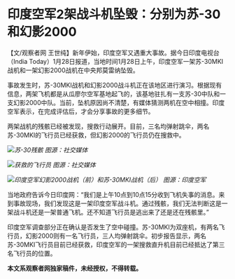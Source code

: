 # 印度空军2架战斗机坠毁：分别为苏-30和幻影2000

【文/观察者网 王世纯】新年伊始，印度空军又遇重大事故。据今日印度电视台（India
Today）1月28日报道，当地时间1月28日上午，印度空军一架苏-30MKI战机和一架幻影2000战机在中央邦莫雷纳坠毁。

事故发生时，苏-30MKI战机和幻影2000战斗机正在该地区进行演习。根据现有信息，两架飞机都是从瓜廖尔空军基地起飞的，该基地驻扎有一支苏-30中队和一支幻影2000中队。当前，坠机原因尚不清楚，有媒体猜测两机在空中相撞。印度空军表示，在完成评估后，才会分享事故的更多细节。

两架战机的残骸已经被发现，搜救行动展开。目前，三名均弹射跳伞，两名苏-30MKI的飞行员已经获救，但幻影2000的飞行员仍在搜救中。

![](https://inews.gtimg.com/newsapp_bt/0/15630790227/1000)_苏-30残骸 图源：社交媒体_

![](https://inews.gtimg.com/newsapp_bt/0/15630790229/1000)_获救的飞行员 图源：社交媒体_

![](https://inews.gtimg.com/newsapp_bt/0/15630790249/1000)_印度空军幻影2000战机（前）和苏-30MKI战机（后）
图源：印度空军_

当地政府告诉今日印度网：“我们是上午10点到10点15分收到飞机失事的消息。来到事故现场，我们发现这是一架印度空军战斗机。通过残骸，我们无法判断这是一架战斗机还是一架普通飞机。还不知道飞行员是逃出来了还是还在残骸里。”

印度空军调查部分正在确认是否发生了空中碰撞。苏-30MKI为双座机，有两名飞行员，幻影2000则有一名飞行员，三人均弹射跳伞。初步报告显示，两名苏-30MKI飞行员目前已经获救，印度空军的一架搜救直升机目前已经抵达了第三名飞行员的位置。

**本文系观察者网独家稿件，未经授权，不得转载。**

